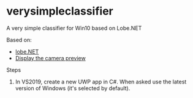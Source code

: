 # verysimpleclassifier
A very simple classifier for Win10 based on Lobe.NET

Based on:
 * [lobe.NET](https://github.com/lobe/lobe.NET)
 * [Display the camera preview](https://docs.microsoft.com/en-us/windows/uwp/audio-video-camera/simple-camera-preview-access)


Steps
1. In VS2019, create a new UWP app in C#. When asked use the latest version of Windows (it's selected by default).
